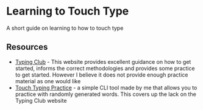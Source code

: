 # Learning to Touch Type
A  short guide on learning to how to touch type

## Resources
- [Typing Club](https://www.typingclub.com/) - This website provides excellent guidance on how to get started, informs the correct methodologies and provides some practice to get started. However I believe it does not provide enough practice material as one would like  
- [Touch Typing Practice](https://github.com/anasayubi/TouchTypingPractice) - a simple CLI tool made by me that allows you to practice with randomly generated words. This covers up the lack on the Typing Club  website

